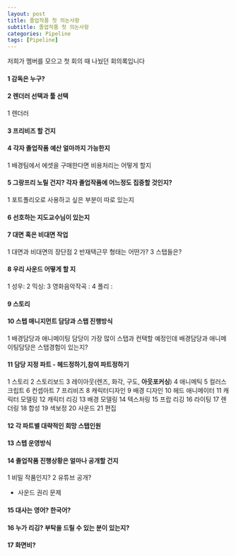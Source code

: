 ```yaml
---
layout: post
title: 졸업작품 첫 의논사항
subtitle: 졸업작품 첫 의논사항
categories: Pipeline
tags: [Pipeline]
---
```


저희가 멤버를 모으고 첫 회의 때 나눴던 회의록입니다

#### 1 감독은 누구?

#### 2 렌더러 선택과 툴 선택
1 렌더러
   
#### 3 프리비즈 할 건지

#### 4 각자 졸업작품 예산 얼마까지 가능한지
1 배경팀에서 에셋을 구매한다면 비용처리는 어떻게 할지

#### 5 그랑프리 노릴 건지? 각자 졸업작품에 어느정도 집중할 것인지?
1 포트폴리오로 사용하고 싶은 부분이 따로 있는지

#### 6 선호하는 지도교수님이 있는지

#### 7 대면 혹은 비대면 작업
1 대면과 비대면의 장단점
2 반재택근무 형태는 어떤가?
3 스탭들은?

#### 8 우리 사운드 어떻게 할 지
1 성우: 
2 믹싱: 
3 영화음악작곡 : 
4 폴리 : 

#### 9 스토리

#### 10 스텝 매니지먼트 담당과 스탭 진행방식
1 배경담당과 애니메이팅 담당이 가장 많이 스탭과 컨택할 예정인데 배경담당과 애니메이팅담당은 스탭경험이 있는지?

#### 11 담당 지정 파트 - 헤드정하기,참여 파트정하기
1 스토리
2 스토리보드
3 레이아웃(렌즈, 화각, 구도, **아웃포커싱**)
4 애니메틱 
5 컬러스크립트
6 컨셉아트
7 프리비즈
8 캐릭터디자인
9 배경 디자인
10 헤드 애니메이터 
11 캐릭터 모델링
12 캐릭터 리깅
13 배경 모델링
14 텍스처링
15 프랍 리깅
16 라이팅
17 렌더링
18 합성
19 색보정
20 사운드
21 편집

#### 12  각 파트별 대략적인 희망 스탭인원

#### 13 스텝 운영방식

#### 14 졸업작품 진행상황은 얼마나 공개할 건지
1 비밀 작품인지?
2 유튜브 공개?
  - 사운드 권리 문제

#### 15 대사는 영어? 한국어?

#### 16 누가 리깅? 부탁을 드릴 수 있는 분이 있는지?

#### 17 화면비?
